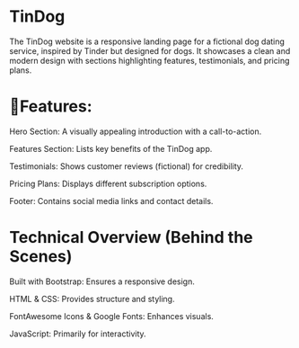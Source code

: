 # TinDog
The TinDog website is a responsive landing page for a fictional dog dating service, inspired by Tinder but designed for dogs. It showcases a clean and modern design with sections highlighting features, testimonials, and pricing plans.

# 🔹Features:

Hero Section: A visually appealing introduction with a call-to-action.

Features Section: Lists key benefits of the TinDog app.

Testimonials: Shows customer reviews (fictional) for credibility.

Pricing Plans: Displays different subscription options.

Footer: Contains social media links and contact details.

# Technical Overview (Behind the Scenes)

Built with Bootstrap: Ensures a responsive design.

HTML & CSS: Provides structure and styling.

FontAwesome Icons & Google Fonts: Enhances visuals.

JavaScript: Primarily for interactivity.
